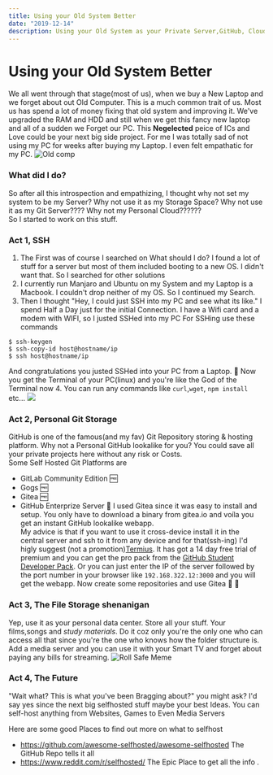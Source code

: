 ```yaml
---
title: Using your Old System Better
date: "2019-12-14"
description: Using your Old System as your Private Server,GitHub, Cloud and Whatnot
---
```


# Using your Old System Better
We all went through that stage(most of us), when we buy a New Laptop and we forget about out Old Computer. This is a much common trait of us.
Most us has spend a lot of money fixing that old system and improving it. We've upgraded the RAM and HDD and still when we get this fancy new laptop and all of a sudden we Forget our PC.
This **Negelected** peice of ICs and Love could be your next big side project. For me I was totally sad of not using my PC for weeks after buying my Laptop. I even felt empathatic for my PC.
![Old comp](https://media.giphy.com/media/xULW8m5Vmtz9oOSFpu/giphy.gif)
### What did I do?
So after all this introspection and empathizing, I thought why not set my system to be my Server?
Why not use it as my Storage Space? Why not use it as my Git Server???? Why not my Personal Cloud??????     
So I started to work on this stuff. 

### Act 1, SSH
1. The First was of course I searched on What should I do? I found a lot of stuff for a server but most of them included booting to a new OS. I didn't want that. So I searched for other solutions
2. I currently run Manjaro and Ubuntu on my System and my Laptop is a Macbook. I couldn't drop neither of my OS. So I continued my Search.
3. Then I thought "Hey, I could just SSH into my PC and see what its like." I spend Half a Day just for the initial Connection. I have a Wifi card and a modem with WIFI, so I justed SSHed into my PC
For SSHing use these commands
```shell
$ ssh-keygen
$ ssh-copy-id host@hostname/ip
$ ssh host@hostname/ip
```
And congratulations you justed SSHed into your PC from a Laptop. :rocket: 
Now you get the Terminal of your PC(linux) and you're like the God of the Terminal now
4. You can run any commands like `curl`,`wget`, `npm install` etc...
![](https://media.giphy.com/media/65n8RPEa3r65q/giphy.gif)
### Act 2, Personal Git Storage
GitHub is one of the famous(and my fav) Git Repository storing & hosting platform. Why not a Personal GitHub lookalike for you? You could save all your private projects here without any risk or Costs.   
Some Self Hosted Git Platforms are 
- GitLab Community Edition 🆓
- Gogs 🆓
- Gitea 🆓
- GitHub Enterprize Server 💸
 I used Gitea since it was easy to install and setup. You only have to download a binary from gitea.io and voíla you get an instant GitHub lookalike webapp.   
My advice is that if you want to use it cross-device install it in the central server and ssh to it from any device and for that(ssh-ing) I'd higly suggest (not a promotion)[Termius](termius.com). It has got a 14 day free trial of premium and you can get the pro pack from the [GitHub Student Developer Pack](https://termius.com/education).
Or you can just enter the IP of the server followed by the port number in your browser like `192.168.322.12:3000` and you will get the webapp. 
Now create some repositories and use Gitea :tada: :tada:
### Act 3, The File Storage shenanigan
Yep, use it as your personal data center. Store all your stuff. Your films,songs and *study materials*. Do it coz only you're the only one who can access all that since you're the one who knows how the folder structure is. Add a media server and you can use it with  your Smart TV and forget about paying any bills for streaming.
![Roll Safe Meme](https://media.giphy.com/media/d3mlE7uhX8KFgEmY/giphy.gif)
### Act 4, The Future
"Wait what? This is what you've been Bragging about?" you might ask? I'd say yes since the next big selfhosted stuff maybe your best Ideas. You can self-host anything from Websites, Games to Even Media Servers


Here are some good Places to find out more on what to selfhost
- https://github.com/awesome-selfhosted/awesome-selfhosted The GitHub Repo tells it all
- https://www.reddit.com/r/selfhosted/ The Epic Place to get all the info .
